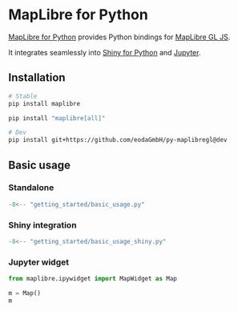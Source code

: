 # MapLibre for Python

[MapLibre for Python](https://github.com/eodaGmbH/py-maplibregl) provides Python bindings for [MapLibre GL JS](https://github.com/maplibre/maplibre-gl-js).

It integrates seamlessly into [Shiny for Python](https://github.com/posit-dev/py-shiny) and [Jupyter](https://jupyter.org/).

## Installation

```bash
# Stable
pip install maplibre

pip install "maplibre[all]"

# Dev
pip install git+https://github.com/eodaGmbH/py-maplibregl@dev
```

## Basic usage

### Standalone

```python
-8<-- "getting_started/basic_usage.py"
```

### Shiny integration

```python
-8<-- "getting_started/basic_usage_shiny.py"
```

### Jupyter widget

```Python
from maplibre.ipywidget import MapWidget as Map

m = Map()
m
```